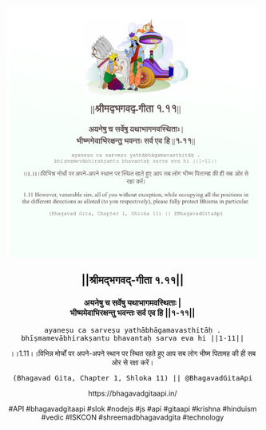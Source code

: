 <img src="../../asset/BG_1_11.png"/>
<center><h2>||श्रीमद्‍भगवद्‍-गीता १.११||</h2>
<h3>अयनेषु च सर्वेषु यथाभागमवस्थिताः |<br/>भीष्ममेवाभिरक्षन्तु भवन्तः सर्व एव हि ||१-११||</h3>
<pre>ayaneṣu ca sarveṣu yathābhāgamavasthitāḥ .<br/>bhīṣmamevābhirakṣantu bhavantaḥ sarva eva hi ||1-11||</pre>
<p>।।1.11।।विभिन्न मोर्चों पर अपने-अपने स्थान पर स्थित रहते हुए आप सब लोग भीष्म पितामह की ही सब ओर से रक्षा करें।</p>
<pre>(Bhagavad Gita, Chapter 1, Shloka 11) || @BhagavadGitaApi</pre><p>https://bhagavadgitaapi.in/</p><p>#API #bhagavadgitaapi #slok #nodejs #js #api #gitaapi #krishna #hinduism #vedic #ISKCON #shreemadbhagavadgita #technology</p></center>